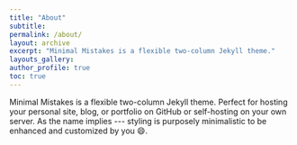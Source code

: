 ```yaml
---
title: "About"
subtitle:
permalink: /about/
layout: archive
excerpt: "Minimal Mistakes is a flexible two-column Jekyll theme."
layouts_gallery:
author_profile: true
toc: true
---
```





Minimal Mistakes is a flexible two-column Jekyll theme. Perfect for hosting your personal site, blog, or portfolio on GitHub or self-hosting on your own server. As the name implies --- styling is purposely minimalistic to be enhanced and customized by you :smile:.
